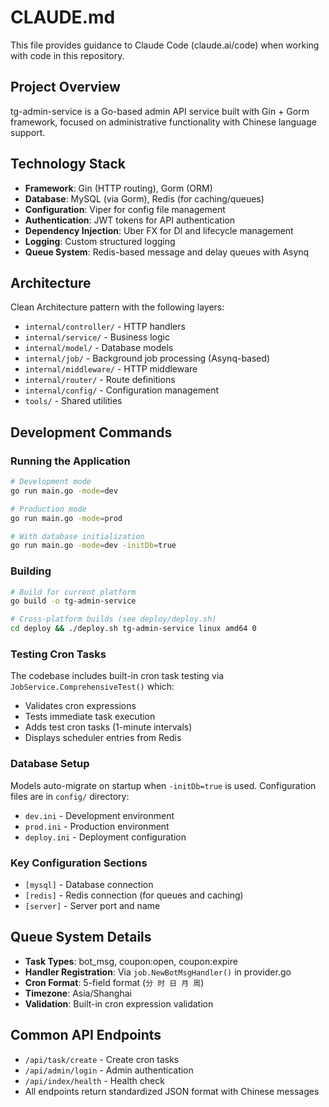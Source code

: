 # CLAUDE.md

This file provides guidance to Claude Code (claude.ai/code) when working with code in this repository.

## Project Overview
tg-admin-service is a Go-based admin API service built with Gin + Gorm framework, focused on administrative functionality with Chinese language support.

## Technology Stack
- **Framework**: Gin (HTTP routing), Gorm (ORM)
- **Database**: MySQL (via Gorm), Redis (for caching/queues)
- **Configuration**: Viper for config file management
- **Authentication**: JWT tokens for API authentication
- **Dependency Injection**: Uber FX for DI and lifecycle management
- **Logging**: Custom structured logging
- **Queue System**: Redis-based message and delay queues with Asynq

## Architecture
Clean Architecture pattern with the following layers:
- `internal/controller/` - HTTP handlers
- `internal/service/` - Business logic
- `internal/model/` - Database models
- `internal/job/` - Background job processing (Asynq-based)
- `internal/middleware/` - HTTP middleware
- `internal/router/` - Route definitions
- `internal/config/` - Configuration management
- `tools/` - Shared utilities

## Development Commands

### Running the Application
```bash
# Development mode
go run main.go -mode=dev

# Production mode
go run main.go -mode=prod

# With database initialization
go run main.go -mode=dev -initDb=true
```

### Building
```bash
# Build for current platform
go build -o tg-admin-service

# Cross-platform builds (see deploy/deploy.sh)
cd deploy && ./deploy.sh tg-admin-service linux amd64 0
```

### Testing Cron Tasks
The codebase includes built-in cron task testing via `JobService.ComprehensiveTest()` which:
- Validates cron expressions
- Tests immediate task execution
- Adds test cron tasks (1-minute intervals)
- Displays scheduler entries from Redis

### Database Setup
Models auto-migrate on startup when `-initDb=true` is used. Configuration files are in `config/` directory:
- `dev.ini` - Development environment
- `prod.ini` - Production environment
- `deploy.ini` - Deployment configuration

### Key Configuration Sections
- `[mysql]` - Database connection
- `[redis]` - Redis connection (for queues and caching)
- `[server]` - Server port and name

## Queue System Details
- **Task Types**: bot_msg, coupon:open, coupon:expire
- **Handler Registration**: Via `job.NewBotMsgHandler()` in provider.go
- **Cron Format**: 5-field format (`分 时 日 月 周`)
- **Timezone**: Asia/Shanghai
- **Validation**: Built-in cron expression validation

## Common API Endpoints
- `/api/task/create` - Create cron tasks
- `/api/admin/login` - Admin authentication
- `/api/index/health` - Health check
- All endpoints return standardized JSON format with Chinese messages